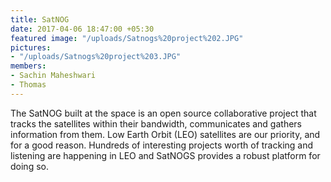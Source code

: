 ```yaml
---
title: SatNOG
date: 2017-04-06 18:47:00 +05:30
featured image: "/uploads/Satnogs%20project%202.JPG"
pictures:
- "/uploads/Satnogs%20project%203.JPG"
members:
- Sachin Maheshwari
- Thomas
---
```


The SatNOG built at the space is an open source collaborative project that tracks the satellites within their bandwidth, communicates and gathers information from them. Low Earth Orbit (LEO) satellites are our priority, and for a good reason. Hundreds of interesting projects worth of tracking and listening are happening in LEO and SatNOGS provides a robust platform for doing so.